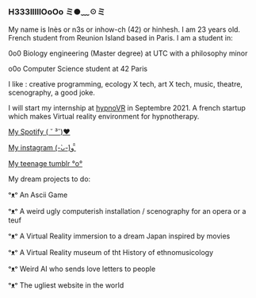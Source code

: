 ### H333lllllOoOo ミ●﹏☉ミ

My name is Inès or n3s or inhow-ch (42) or hinhesh. I am 23 years old. French student from Reunion Island based in Paris.
I am a student in:

   0o0 Biology engineering (Master degree) at UTC with a philosophy minor
  
   o0o Computer Science student at 42 Paris
 

I like : creative programming, ecology X tech, art X tech, music, theatre, scenography, a good joke.
 
 
I will start my internship at [hypnoVR](https://hypnovr.io/fr/?gclid=Cj0KCQjwkIGKBhCxARIsAINMioKoD03KJmLxb34SZ6heSA4E7ZoyXs8mtvNx-dNr_s_TlxFVoCKVn-EaAvCxEALw_wcB)
 in Septembre 2021. A french startup which makes Virtual reality environment for hypnotherapy.


[My Spotify ( ˘ ³˘)♥ ](https://open.spotify.com/playlist/6XsbO5nUAKYwEefKPPUZkh?si=4151e481d3a3496am)


[My instagram (-̀ᴗ-́)و ̑̑ ](https://www.instagram.com/nn33sy/)


[My teenage tumblr °o°](https://shooouuut.tumblr.com/page/4)



My dream projects to do:

ᵒᴥᵒ An Ascii Game

ᵒᴥᵒ A weird ugly computerish installation / scenography for an opera or a teuf

ᵒᴥᵒ A Virtual Reality immersion to a dream Japan inspired by movies
 
ᵒᴥᵒ A Virtual Reality museum of tht History of ethnomusicology

ᵒᴥᵒ Weird AI who sends love letters to people

ᵒᴥᵒ The ugliest website in the world
